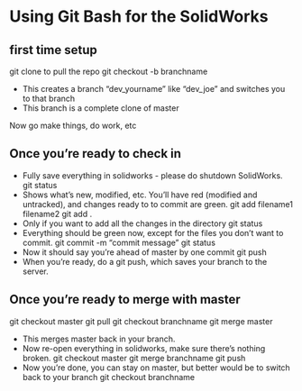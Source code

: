 # Using Git Bash for the SolidWorks

## first time setup
git clone to pull the repo
git checkout -b branchname 
- This creates a branch “dev_yourname” like “dev_joe” and switches you to that branch
- This branch is a complete clone of master
  
Now go make things, do work, etc

## Once you’re ready to check in
- Fully save everything in solidworks - please do shutdown SolidWorks.
git status
- Shows what’s new, modified, etc. You’ll have red (modified and untracked), and changes ready to to commit are green.
git add filename1 filename2
git add . 
- Only if you want to add all the changes in the directory
git status 
- Everything should be green now, except for the files you don’t want to commit.
git commit -m “commit message”
git status
- Now it should say you’re ahead of master by one commit
git push
- When you’re ready, do a git push, which saves your branch to the server.

## Once you’re ready to merge with master
git checkout master
git pull
git checkout branchname
git merge master
- This merges master back in your branch.
- Now re-open everything in solidworks, make sure there’s nothing broken.
git checkout master
git merge branchname
git push
- Now you’re done, you can stay on master, but better would be to switch back to your branch
git checkout branchname

